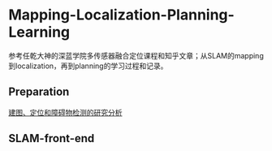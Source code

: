 # Mapping-Localization-Planning-Learning
参考任乾大神的深蓝学院多传感器融合定位课程和知乎文章；从SLAM的mapping到localization，再到planning的学习过程和记录。

## Preparation

[建图、定位和障碍物检测的研究分析](https://github.com/goldqiu/Mapping-Localization-Planning-Learning/建图、定位和障碍物检测的研究分析.md)

## SLAM-front-end

